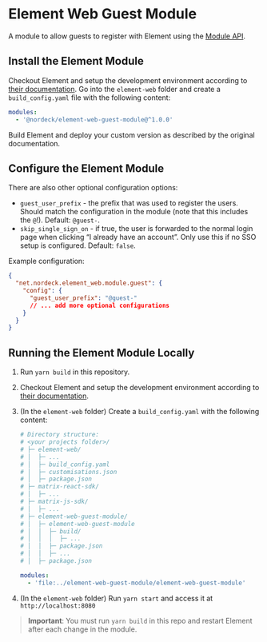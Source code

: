 # Element Web Guest Module

A module to allow guests to register with Element using the [Module API](https://www.npmjs.com/package/@matrix-org/react-sdk-module-api).

## Install the Element Module

Checkout Element and setup the development environment according to [their documentation](https://github.com/vector-im/element-web/#building-from-source).
Go into the `element-web` folder and create a `build_config.yaml` file with the following content:

```yaml
modules:
  - '@nordeck/element-web-guest-module@^1.0.0'
```

Build Element and deploy your custom version as described by the original documentation.

## Configure the Element Module

There are also other optional configuration options:

- `guest_user_prefix` - the prefix that was used to register the users. Should match the configuration in the module (note that this includes the `@`!). Default: `@guest-`.
- `skip_single_sign_on` - if true, the user is forwarded to the normal login page when clicking “I already have an account”. Only use this if no SSO setup is configured. Default: `false`.

Example configuration:

```json
{
  "net.nordeck.element_web.module.guest": {
    "config": {
      "guest_user_prefix": "@guest-"
      // ... add more optional configurations
    }
  }
}
```

## Running the Element Module Locally

1. Run `yarn build` in this repository.

2. Checkout Element and setup the development environment according to [their documentation](https://github.com/vector-im/element-web/#building-from-source).

3. (In the `element-web` folder) Create a `build_config.yaml` with the following content:

   ```yaml
   # Directory structure:
   # <your projects folder>/
   # ├─ element-web/
   # │  ├─ ...
   # │  ├─ build_config.yaml
   # │  ├─ customisations.json
   # │  ├─ package.json
   # ├─ matrix-react-sdk/
   # │  ├─ ...
   # ├─ matrix-js-sdk/
   # │  ├─ ...
   # ├─ element-web-guest-module/
   # │  ├─ element-web-guest-module
   # │  │  ├─ build/
   # │  │  │  ├─ ...
   # │  │  ├─ package.json
   # │  │  ├─ ...
   # │  ├─ package.json

   modules:
     - 'file:../element-web-guest-module/element-web-guest-module'
   ```

4. (In the `element-web` folder) Run `yarn start` and access it at `http://localhost:8080`

> **Important**: You must run `yarn build` in this repo and restart Element after each change in the module.
